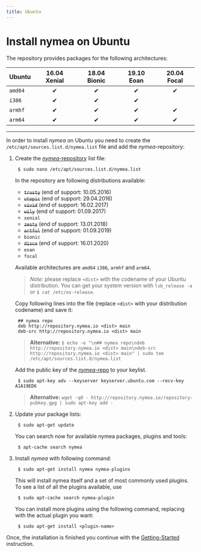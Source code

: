 ```yaml
---
title: Ubuntu
---
```


# Install nymea on Ubuntu

The repository provides packages for the following architectures:

| Ubuntu     | 16.04 Xenial | 18.04 Bionic | 19.10 Eoan | 20.04 Focal |
|:-----------|:------------:|:------------:|:----------:|:-----------:|
| `amd64`    |       ✔      |       ✔      |      ✔     |      ✔     |
| `i386`     |       ✔      |       ✔      |      ✔     |            |
| `armhf`    |       ✔      |       ✔      |      ✔     |      ✔     |
| `arm64`    |       ✔      |       ✔      |      ✔     |      ✔     |
-----------------------------------------------------------------------

In order to install *nymea* on Ubuntu you need to create the `/etc/apt/sources.list.d/nymea.list` file and add the *nymea*-repository:

1. Create the [*nymea*-repository](http://repository.nymea.io/) list file:
        
        $ sudo nano /etc/apt/sources.list.d/nymea.list
        
    In the repository are following distributions available:
    * ~~`trusty`~~ (end of support: 10.05.2016)
    * ~~`utopic`~~ (end of support: 29.04.2016)
    * ~~`vivid`~~ (end of support: 16.02.2017)
    * ~~`wily`~~ (end of support: 01.09.2017)
    * `xenial`
    * ~~`zesty`~~ (end of support: 13.01.2018)
    * ~~`artful`~~ (end of support: 01.09.2019)
    * `bionic`
    * ~~`disco`~~ (end of support: 16.01.2020)
    * `eoan`
    * `focal`

    Available architectures are `amd64` `i386`, `armhf` and `arm64`.
    
    > *Note:* please replace `<dist>` with the codename of your Ubuntu distribution. You can get your system version with `lsb_release -a` or `$ cat /etc/os-release`.

    Copy following lines into the file (replace `<dist>` with your distribution codename) and save it:

        ## nymea repo
        deb http://repository.nymea.io <dist> main
        deb-src http://repository.nymea.io <dist> main
        

    > **Alternative:** `$ echo -e "\n## nymea repo\ndeb http://repository.nymea.io <dist> main\ndeb-src http://repository.nymea.io <dist> main" | sudo tee /etc/apt/sources.list.d/nymea.list`
    
    Add the public key of the [*nymea*-repo](http://repository.nymea.io) to your keylist.
    
        $ sudo apt-key adv --keyserver keyserver.ubuntu.com --recv-key A1A19ED6
    
    > **Alternative:** `wget -qO - http://repository.nymea.io/repository-pubkey.gpg | sudo apt-key add -`
    

2. Update your package lists:
    
        $ sudo apt-get update

    You can search now for available nymea packages, plugins and tools:
    
        $ apt-cache search nymea
    

3. Install *nymea* with following command:
    
        $ sudo apt-get install nymea nymea-plugins
        
    This will install nymea itself and a set of most commonly used plugins. To see a list of all the plugins available, use
        
        $ sudo apt-cache search nymea-plugin
        
    You can install more plugins using the following command, replacing *<plugin-name>* with the actual plugin you want:

        $ sudo apt-get install <plugin-name>
        
Once, the installation is finished you continue with the [Getting-Started](/wiki/nymea/master/getting-started) instruction.

